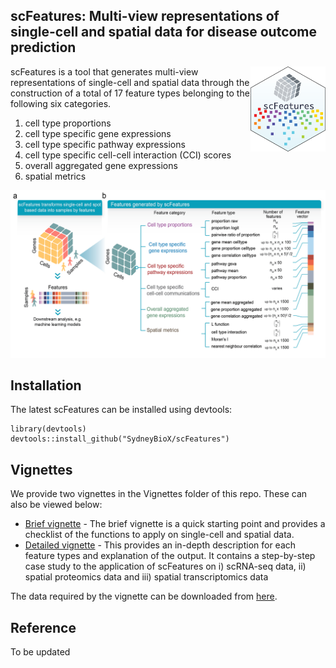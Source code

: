 ## scFeatures: Multi-view representations of single-cell and spatial data for disease outcome prediction

<img src="img/sticker.png" align="right" width="120">

scFeatures is a tool that generates multi-view representations of single-cell and spatial data through the construction of a total of 17 feature types belonging to the following six categories. 

1. cell type proportions
2. cell type specific gene expressions
3. cell type specific pathway expressions
4. cell type specific cell-cell interaction (CCI) scores
5. overall aggregated gene expressions
6. spatial metrics

![Overview](img/overview.png)

##  Installation 

The latest scFeatures can be installed using devtools: 

 ```
library(devtools)
devtools::install_github("SydneyBioX/scFeatures")
 ```
 
##  Vignettes
 
We provide two vignettes in the Vignettes folder of this repo. These can also be viewed below:      
  * [Brief vignette](https://htmlpreview.github.io/?https://github.com/SydneyBioX/scFeatures/blob/master/vignettes/Vignette_summary.html) - The brief vignette is a quick starting point and provides a checklist of the functions to apply on single-cell and spatial data.   
  * [Detailed vignette](https://htmlpreview.github.io/?https://github.com/SydneyBioX/scFeatures/blob/master/vignettes/Vignette_detail.html) - This provides an in-depth description for each feature types and explanation of the output. It contains a step-by-step case study to the application of scFeatures on i) scRNA-seq data, ii) spatial proteomics data and iii) spatial transcriptomics data   

The data required by the vignette can be downloaded from [here]( 
https://www.dropbox.com/sh/z488bq2e59ygh2t/AAAG8ePACI4B5sKLa-pB531ha).


## Reference
To be updated